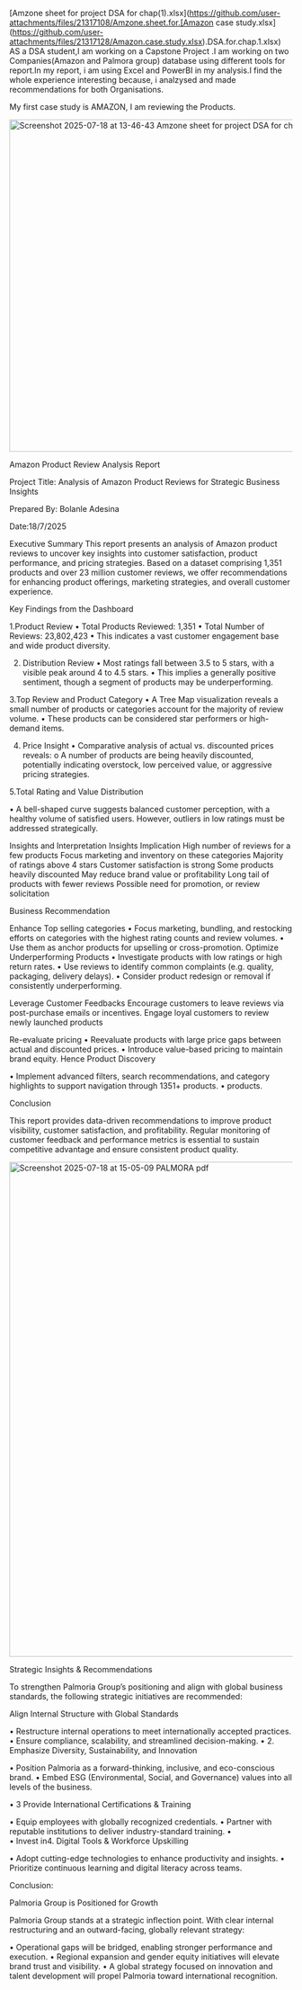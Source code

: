 
[Amzone sheet for project DSA for chap(1).xlsx](https://github.com/user-attachments/files/21317108/Amzone.sheet.for.[Amazon case study.xlsx](https://github.com/user-attachments/files/21317128/Amazon.case.study.xlsx).DSA.for.chap.1.xlsx)
AS a DSA student,I am  working  on a Capstone Project .I am working on two Companies(Amazon and Palmora group) database using different tools for report.In my report, i am using Excel and PowerBI in my analysis.I find the whole experience interesting because, i analzysed and made recommendations for both Organisations.

My first case study is AMAZON, I am reviewing the Products.

<img width="915" height="591" alt="Screenshot 2025-07-18 at 13-46-43 Amzone sheet for project DSA for chap(4) pdf" src="https://github.com/user-attachments/assets/cc885b82-61ff-4e93-96d1-bf8521dda9d9" />

 Amazon Product Review Analysis Report
 
  Project Title:
 Analysis of Amazon Product Reviews for Strategic Business Insights
 
 Prepared By: Bolanle Adesina
 
 Date:18/7/2025
 
 Executive Summary
 This report presents an analysis of Amazon product reviews to uncover key insights into customer satisfaction, product performance, and pricing strategies. Based on a dataset comprising 1,351 products and over 23 million customer reviews, we offer recommendations for enhancing product offerings, marketing strategies, and overall customer experience.
 
Key Findings from the Dashboard

1.Product Review
•	Total Products Reviewed: 1,351
•	Total Number of Reviews: 23,802,423
•	This indicates a vast customer engagement base and wide product diversity.

2. Distribution Review
•	Most ratings fall between 3.5 to 5 stars, with a visible peak around 4 to 4.5 stars.
•	This implies a generally positive sentiment, though a segment of products may be underperforming.

  3.Top Review and Product Category
•	A Tree Map visualization reveals a small number of products or categories account for the majority of review volume.
•	These products can be considered star performers or high-demand items.

4. Price Insight
•	Comparative analysis of actual vs. discounted prices reveals:
o	A number of products are being heavily discounted, potentially indicating overstock, low perceived value, or aggressive pricing strategies.

5.Total Rating and Value Distribution

•	A bell-shaped curve suggests balanced customer perception, with a healthy volume of satisfied users.
        However, outliers in low ratings must be addressed strategically.
        

Insights and Interpretation
Insights	                          Implication
High number of reviews for a few products	Focus marketing and inventory on these categories
Majority of ratings above 4 stars	Customer satisfaction is strong
Some products heavily discounted	May reduce brand value or profitability
Long tail of products with fewer reviews	Possible need for promotion, or review solicitation
	


Business Recommendation

Enhance Top selling categories
•	Focus marketing, bundling, and restocking efforts on categories with the highest rating counts and review volumes.
•	Use them as anchor products for upselling or cross-promotion.
Optimize Underperforming Products
•	Investigate products with low ratings or high return rates.
•	Use reviews to identify common complaints (e.g. quality, packaging, delivery delays).
•	Consider product redesign or removal if consistently underperforming.

Leverage Customer Feedbacks
      Encourage customers to leave reviews via post-purchase emails or incentives.
     Engage loyal customers to review newly launched products
     

Re-evaluate pricing
•	Reevaluate products with large price gaps between actual and discounted prices.
•	Introduce value-based pricing to maintain brand equity.
Hence Product Discovery

•	Implement advanced filters, search recommendations, and category highlights to support navigation through 1351+ products.
•	products.

Conclusion

This report provides data-driven recommendations to improve product visibility, customer satisfaction, and profitability. Regular monitoring of customer feedback and performance metrics is essential to sustain competitive advantage and ensure consistent product quality.







<img width="1920" height="880" alt="Screenshot 2025-07-18 at 15-05-09 PALMORA pdf" src="https://github.com/user-attachments/assets/c868398b-6b24-4207-ae25-628fd2add853" />


Strategic Insights & Recommendations

  To strengthen Palmoria Group’s positioning and align with global business standards, the following strategic initiatives are recommended:
  
Align Internal Structure with Global Standards

•	Restructure internal operations to meet internationally accepted practices.
•	Ensure compliance, scalability, and streamlined decision-making.
•	2. Emphasize Diversity, Sustainability, and Innovation

•	Position Palmoria as a forward-thinking, inclusive, and eco-conscious brand.
•	Embed ESG (Environmental, Social, and Governance) values into all levels of the business.

•	3 Provide International Certifications & Training

•	Equip employees with globally recognized credentials.
•	Partner with reputable institutions to deliver industry-standard training. 
•	
•	Invest in4. Digital Tools & Workforce Upskilling

•	Adopt cutting-edge technologies to enhance productivity and insights.
•	Prioritize continuous learning and digital literacy across teams.

Conclusion: 

Palmoria Group is Positioned for Growth

Palmoria Group stands at a strategic inflection point. With clear internal restructuring and an outward-facing, globally relevant strategy:

•	Operational gaps will be bridged, enabling stronger performance and execution.
•	 Regional expansion and gender equity initiatives will elevate brand trust and visibility.
•	 A global strategy focused on innovation and talent development will propel Palmoria toward international recognition.

    










